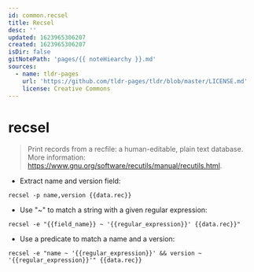 ```yaml
---
id: common.recsel
title: Recsel
desc: ''
updated: 1623965306207
created: 1623965306207
isDir: false
gitNotePath: 'pages/{{ noteHiearchy }}.md'
sources:
  - name: tldr-pages
    url: 'https://github.com/tldr-pages/tldr/blob/master/LICENSE.md'
    license: Creative Commons
---
```

# recsel

> Print records from a recfile: a human-editable, plain text database.
> More information: <https://www.gnu.org/software/recutils/manual/recutils.html>.

- Extract name and version field:

`recsel -p name,version {{data.rec}}`

- Use "~" to match a string with a given regular expression:

`recsel -e "{{field_name}} ~ '{{regular_expression}}' {{data.rec}}"`

- Use a predicate to match a name and a version:

`recsel -e "name ~ '{{regular_expression}}' && version ~ '{{regular_expression}}'" {{data.rec}}`

